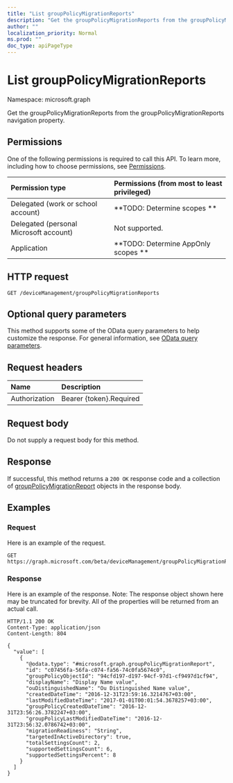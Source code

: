 ```yaml
---
title: "List groupPolicyMigrationReports"
description: "Get the groupPolicyMigrationReports from the groupPolicyMigrationReports navigation property."
author: ""
localization_priority: Normal
ms.prod: ""
doc_type: apiPageType
---
```


# List groupPolicyMigrationReports

Namespace: microsoft.graph

Get the groupPolicyMigrationReports from the groupPolicyMigrationReports navigation property.

## Permissions
One of the following permissions is required to call this API. To learn more, including how to choose permissions, see [Permissions](/concepts/permissions-reference.md).

|Permission type|Permissions (from most to least privileged)|
|:---|:---|
|Delegated (work or school account)|**TODO: Determine scopes **|
|Delegated (personal Microsoft account)|Not supported.|
|Application|**TODO: Determine AppOnly scopes **|

## HTTP request
<!-- {
  "blockType": "ignored"
}
-->
``` http
GET /deviceManagement/groupPolicyMigrationReports
```

## Optional query parameters
This method supports some of the OData query parameters to help customize the response. For general information, see [OData query parameters](/graph/query-parameters).

## Request headers
|Name|Description|
|:---|:---|
|Authorization|Bearer {token}.Required|

## Request body
Do not supply a request body for this method.

## Response
If successful, this method returns a `200 OK` response code and a collection of [groupPolicyMigrationReport](../resources/grouppolicymigrationreport.md) objects in the response body.

## Examples

### Request
Here is an example of the request.
<!-- {
  "blockType": "request",
  "name": "get_grouppolicymigrationreport"
}
-->
``` http
GET https://graph.microsoft.com/beta/deviceManagement/groupPolicyMigrationReports
```

### Response
Here is an example of the response. Note: The response object shown here may be truncated for brevity. All of the properties will be returned from an actual call.
<!-- {
  "blockType": "response",
  "truncated": true,
  "@odata.type": "collection(microsoft.graph.grouppolicymigrationreport)"
}
-->
``` http
HTTP/1.1 200 OK
Content-Type: application/json
Content-Length: 804

{
  "value": [
    {
      "@odata.type": "#microsoft.graph.groupPolicyMigrationReport",
      "id": "c07456fa-56fa-c074-fa56-74c0fa5674c0",
      "groupPolicyObjectId": "94cfd197-d197-94cf-97d1-cf9497d1cf94",
      "displayName": "Display Name value",
      "ouDistinguishedName": "Ou Distinguished Name value",
      "createdDateTime": "2016-12-31T23:59:16.3214767+03:00",
      "lastModifiedDateTime": "2017-01-01T00:01:54.3678257+03:00",
      "groupPolicyCreatedDateTime": "2016-12-31T23:56:26.3782247+03:00",
      "groupPolicyLastModifiedDateTime": "2016-12-31T23:56:32.0786742+03:00",
      "migrationReadiness": "String",
      "targetedInActiveDirectory": true,
      "totalSettingsCount": 2,
      "supportedSettingsCount": 6,
      "supportedSettingsPercent": 8
    }
  ]
}
```

